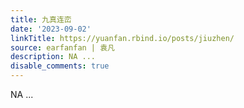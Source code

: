 ```yaml
---
title: 九真连峦
date: '2023-09-02'
linkTitle: https://yuanfan.rbind.io/posts/jiuzhen/
source: earfanfan | 袁凡
description: NA ...
disable_comments: true
---
```

NA ...